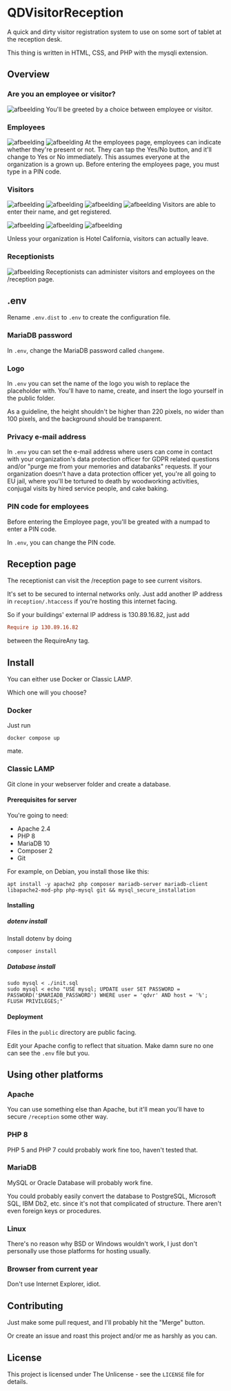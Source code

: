 # QDVisitorReception

A quick and dirty visitor registration system to use on some sort of tablet at the reception desk.

This thing is written in HTML, CSS, and PHP with the mysqli extension.

## Overview

### Are you an employee or visitor?

![afbeelding](https://github.com/user-attachments/assets/3fde3578-f8f9-4810-97c8-1f8afb507dc3)
You'll be greeted by a choice between employee or visitor.

### Employees

![afbeelding](https://github.com/user-attachments/assets/a8b8006f-eb09-4f99-b121-0592d868c0ef)
![afbeelding](https://github.com/user-attachments/assets/162c7aac-7067-403f-bf40-1ea1c36669f8)
At the employees page, employees can indicate whether they're present or not.
They can tap the Yes/No button, and it'll change to Yes or No immediately.
This assumes everyone at the organization is a grown up.
Before entering the employees page, you must type in a PIN code.

### Visitors

![afbeelding](https://github.com/user-attachments/assets/923b88c9-ae95-4b0c-9baf-1dec9fb551ed)
![afbeelding](https://github.com/user-attachments/assets/688378fb-7646-452c-b0b2-9781d8feb97c)
![afbeelding](https://github.com/user-attachments/assets/f19c9c82-fbf9-4470-802e-308a06cf085e)
![afbeelding](https://github.com/user-attachments/assets/76cac5b7-5968-474b-b75c-99b4f8db8254)
Visitors are able to enter their name, and get registered.

![afbeelding](https://github.com/user-attachments/assets/4047f0cf-32ea-4086-a3b9-06c015d8902d)
![afbeelding](https://github.com/user-attachments/assets/70053f21-8736-48ee-9fb6-fab88c11ded8)
![afbeelding](https://github.com/user-attachments/assets/3259b70c-8689-4ece-9693-8494bfb02973)

Unless your organization is Hotel California, visitors can actually leave.

### Receptionists

![afbeelding](https://github.com/user-attachments/assets/1094dd13-13c6-4371-966c-6736a88cfe2b)
Receptionists can administer visitors and employees on the /reception page.

## .env

Rename ```.env.dist``` to ```.env``` to create the configuration file.

### MariaDB password

In ```.env```, change the MariaDB password called ```changeme```.

### Logo

In ```.env``` you can set the name of the logo you wish to replace the placeholder with. You'll have to name, create, and insert the logo yourself in the public folder.

As a guideline, the height shouldn't be higher than 220 pixels, no wider than 100 pixels, and the background should be transparent.

### Privacy e-mail address

In ```.env``` you can set the e-mail address where users can come in contact with your organization's data protection officer for GDPR related questions and/or "purge me from your memories and databanks" requests.
If your organization doesn't have a data protection officer yet, you're all going to EU jail, where you'll be tortured to death by woodworking activities, conjugal visits by hired service people, and cake baking.

### PIN code for employees

Before entering the Employee page, you'll be greated with a numpad to enter a PIN code.

In ```.env```, you can change the PIN code.

## Reception page

The receptionist can visit the /reception page to see current visitors.

It's set to be secured to internal networks only. Just add another IP address in `reception/.htaccess` if you're hosting this internet facing.

So if your buildings' external IP address is 130.89.16.82, just add

```ini
Require ip 130.89.16.82
```

between the RequireAny tag.

## Install

You can either use Docker or Classic LAMP.

Which one will you choose?

### Docker

Just run

```shell
docker compose up
```

mate.

### Classic LAMP

Git clone in your webserver folder and create a database.

#### Prerequisites for server

You're going to need:

* Apache 2.4
* PHP 8
* MariaDB 10
* Composer 2
* Git

For example, on Debian, you install those like this:

```shell
apt install -y apache2 php composer mariadb-server mariadb-client libapache2-mod-php php-mysql git && mysql_secure_installation 
```

#### Installing

##### dotenv install

Install dotenv by doing

```shell
composer install
```

##### Database install

```shell
sudo mysql < ./init.sql
sudo mysql < echo "USE mysql; UPDATE user SET PASSWORD = PASSWORD('$MARIADB_PASSWORD') WHERE user = 'qdvr' AND host = '%'; FLUSH PRIVILEGES;"
```

#### Deployment

Files in the ```public``` directory are public facing.

Edit your Apache config to reflect that situation.
Make damn sure no one can see the ```.env``` file but you.

## Using other platforms

### Apache

You can use something else than Apache, but it'll mean you'll have to secure ```/reception``` some other way.

### PHP 8

PHP 5 and PHP 7 could probably work fine too, haven't tested that.

### MariaDB

MySQL or Oracle Database will probably work fine.

You could probably easily convert the database to PostgreSQL, Microsoft SQL, IBM Db2, etc. since it's not that complicated of structure. There aren't even foreign keys or procedures.

### Linux

There's no reason why BSD or Windows wouldn't work, I just don't personally use those platforms for hosting usually.

### Browser from current year

Don't use Internet Explorer, idiot.

## Contributing

Just make some pull request, and I'll probably hit the "Merge" button.

Or create an issue and roast this project and/or me as harshly as you can.

## License

This project is licensed under The Unlicense - see the ```LICENSE``` file for details.

